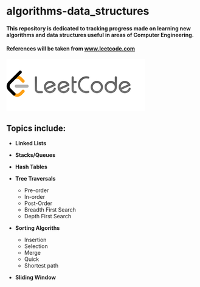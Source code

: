# algorithms-data_structures
#### This repository is dedicated to tracking progress made on learning new algorithms and data structures useful in areas of Computer Engineering. 
 #### References will be taken from www.leetcode.com
 ![](images/lc.png)

## Topics include: 
* **Linked Lists**
* **Stacks/Queues**
* **Hash Tables**
* **Tree Traversals**
    * Pre-order
    * In-order
    * Post-Order
    * Breadth First Search
    * Depth First Search

* **Sorting Algoriths**
    * Insertion 
    * Selection
    * Merge
    * Quick
    * Shortest path
* **Sliding Window**
